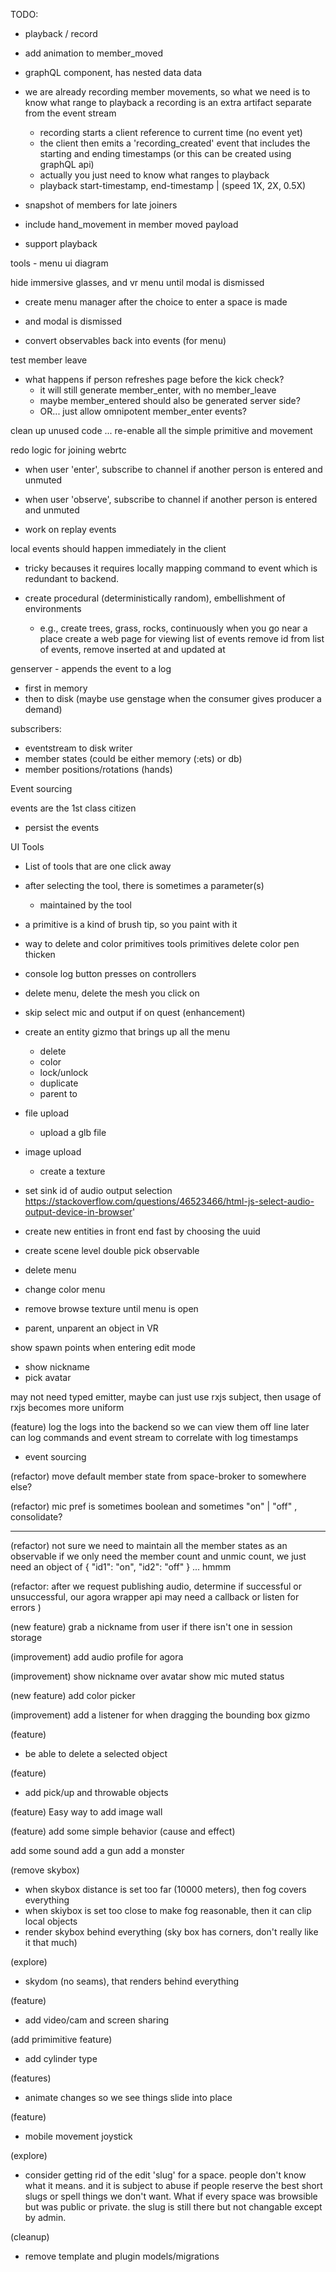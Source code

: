 TODO:


- playback / record
- add animation to member_moved

- graphQL component, has nested data data

- we are already recording member movements, so what we need is to know what range to playback
  a recording is an extra artifact separate from the event stream
  - recording starts a client reference to current time (no event yet)
  - the client then emits a 'recording_created' event that includes the starting and ending
    timestamps (or this can be created using graphQL api)
  - actually you just need to know what ranges to playback
  - playback start-timestamp, end-timestamp | (speed 1X, 2X, 0.5X)

- snapshot of members for late joiners
- include hand_movement in member moved payload
- support playback

tools - menu ui diagram

hide immersive glasses, and vr menu until modal is dismissed
- create menu manager after the choice to enter a space is made
- and modal is dismissed

- convert observables back into events (for menu)


test member leave 
  - what happens if person refreshes page before the kick check?
    - it will still generate member_enter, with no member_leave
    - maybe member_entered should also be generated server side?
    - OR... just allow omnipotent member_enter events?

clean up unused code
 ... re-enable all the simple primitive and movement

redo logic for joining webrtc 
  - when user 'enter', subscribe to channel if another person is entered and unmuted
  - when user 'observe', subscribe to channel if another person is entered and unmuted

- work on replay events


local events should happen immediately in the client
  - tricky becauses it requires locally mapping command to event which is redundant to
    backend.  

- create procedural (deterministically random), embellishment of environments
  - e.g., create trees, grass, rocks, continuously when you go near a place
create a web page for viewing list of events
remove id from list of events, remove inserted at and updated at


genserver - appends the event to a log
  - first in memory
  - then to disk (maybe use genstage when the consumer gives producer a demand)

subscribers:
  - eventstream to disk writer
  - member states (could be either memory (:ets) or db)
  - member positions/rotations (hands)



Event sourcing

events are the 1st class citizen
- persist the events




UI Tools
  - List of tools that are one click away
  - after selecting the tool, there is sometimes a parameter(s)
     - maintained by the tool
  - a primitive is a kind of brush tip, so you paint with it


- way to delete and color primitives
  tools
    primitives
    delete
    color
    pen
    thicken

- console log button presses on controllers

- delete menu, delete the mesh you click on

- skip select mic and output if on quest (enhancement)

- create an entity gizmo that brings up all the menu
   - delete
   - color
   - lock/unlock
   - duplicate
   - parent to

- file upload
  - upload a glb file

- image upload
  - create a texture

- set sink id of audio output selection 
https://stackoverflow.com/questions/46523466/html-js-select-audio-output-device-in-browser'

- create new entities in front end fast by choosing the uuid

- create scene level double pick observable
- delete menu
- change color menu

- remove browse texture until menu is open

- parent, unparent an object in VR

show spawn points when entering edit mode

- show nickname
- pick avatar


may not need typed emitter, maybe can just use rxjs subject,
then usage of rxjs becomes more uniform

(feature)
log the logs into the backend so we can view them off line later
can log commands and event stream to correlate with log timestamps
- event sourcing

(refactor)
move default member state  from space-broker to somewhere else?

(refactor)
mic pref is sometimes boolean and sometimes "on" | "off" , consolidate?

---

(refactor)
not sure we need to maintain all the member states as an observable 
if we only need the member count and unmic count, we just need
an object of 
{ "id1": "on", "id2": "off" }
... hmmm


(refactor: after we request publishing audio, determine if successful or unsuccessful, our agora wrapper api
may need a callback or listen for errors )

(new feature)
grab a nickname from user if there isn't one in session storage

(improvement)
add audio profile for agora

(improvement) show nickname over avatar
show mic muted status

(new feature)
add color picker

(improvement)
add a listener for when dragging the bounding box gizmo



(feature)
- be able to delete a selected object 

(feature)
- add pick/up and throwable objects

(feature)
Easy way to add image wall

(feature)
add some simple behavior (cause and effect)


add some sound
add a gun
add a monster

(remove skybox)
- when skybox distance is set too far (10000 meters), then fog covers everything
- when skiybox is set too close to make fog reasonable, then it can clip local objects
- render skybox behind everything (sky box has corners, don't really like it that much)

(explore)
- skydom (no seams), that renders behind everything

(feature)
- add video/cam and screen sharing 

(add primimitive feature)
- add cylinder type

(features)
- animate changes so we see things slide into place

(feature)
- mobile movement joystick

(explore)
- consider getting rid of the edit 'slug' for a space.  people don't know what it means.  and it is subject to 
  abuse if people reserve the best short slugs or spell things we don't want.  What if every space was
  browsible but was public or private.  the slug is still there but not changable except by admin.

(cleanup)
- remove template and plugin models/migrations
